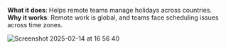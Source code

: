 **What it does**: Helps remote teams manage holidays across countries.
<br>**Why it works**: Remote work is global, and teams face scheduling issues across time zones.

![Screenshot 2025-02-14 at 16 56 40](https://github.com/user-attachments/assets/0467c5b7-94df-4e08-9963-c4e61757f884)




